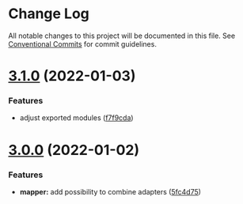 # Change Log

All notable changes to this project will be documented in this file.
See [Conventional Commits](https://conventionalcommits.org) for commit guidelines.

# [3.1.0](https://github.com/vitorsalgado/drizzle-http/compare/v3.0.0...v3.1.0) (2022-01-03)


### Features

* adjust exported modules ([f7f9cda](https://github.com/vitorsalgado/drizzle-http/commit/f7f9cdac17fa3fc0c25e5a2308562ecc5d15c8b2))





# [3.0.0](https://github.com/vitorsalgado/drizzle-http/compare/v2.2.0...v3.0.0) (2022-01-02)


### Features

* **mapper:** add possibility to combine adapters ([5fc4d75](https://github.com/vitorsalgado/drizzle-http/commit/5fc4d757c03ac4b669527aabf238a4bf39689c92))
